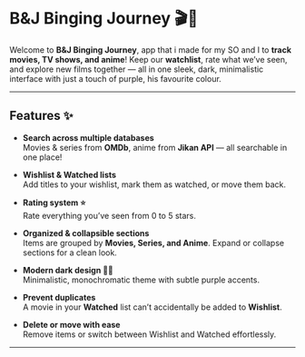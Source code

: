 # B&J Binging Journey 🎬💜

Welcome to **B&J Binging Journey**, app that i made for my SO and I to **track movies, TV shows, and anime**! Keep our **watchlist**, rate what we’ve seen, and explore new films together — all in one sleek, dark, minimalistic interface with just a touch of purple, his favourite colour.  

---

## Features ✨

- **Search across multiple databases**  
  Movies & series from **OMDb**, anime from **Jikan API** — all searchable in one place!  

- **Wishlist & Watched lists**  
  Add titles to your wishlist, mark them as watched, or move them back.  

- **Rating system ⭐**  
  Rate everything you’ve seen from 0 to 5 stars.  

- **Organized & collapsible sections**  
  Items are grouped by **Movies, Series, and Anime**. Expand or collapse sections for a clean look.  

- **Modern dark design 🖤💜**  
  Minimalistic, monochromatic theme with subtle purple accents.  

- **Prevent duplicates**  
  A movie in your **Watched** list can’t accidentally be added to **Wishlist**.  

- **Delete or move with ease**  
  Remove items or switch between Wishlist and Watched effortlessly.  

---
